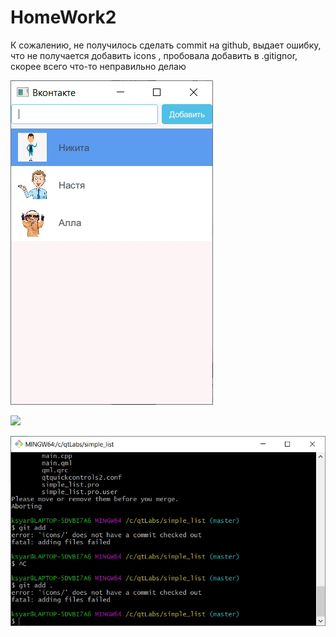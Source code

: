 # HomeWork2
К сожалению, не получилось сделать commit на github, выдает ошибку, что не получается добавить icons
, пробовала добавить в .gitignor, скорее всего что-то неправильно делаю


![](скрин.png)

![](скрин3.png)


![](скрин1.png)
